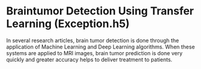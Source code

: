 # Braintumor Detection Using Transfer Learning (Exception.h5)

In several research articles, brain tumor detection is done through the application of Machine Learning and Deep Learning algorithms. 
When these systems are applied to MRI images, brain tumor prediction is done very quickly and greater accuracy helps to deliver treatment to patients.
